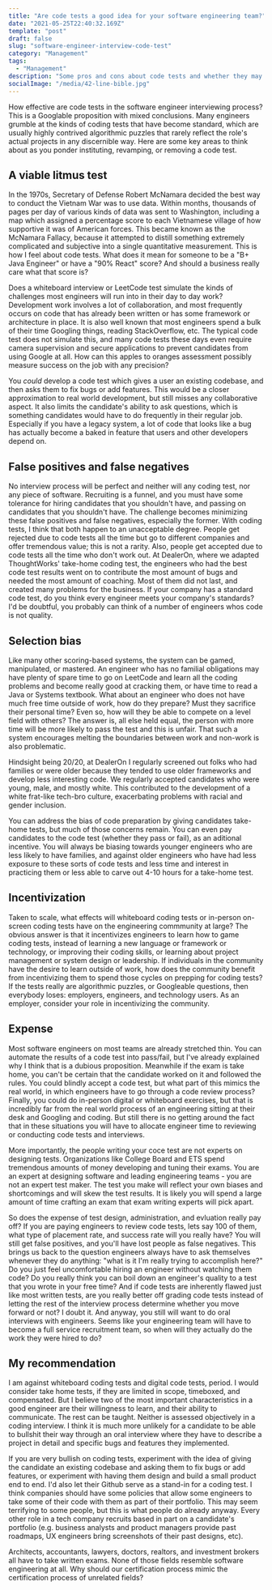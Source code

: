 ```yaml
---
title: "Are code tests a good idea for your software engineering team?"
date: "2021-05-25T22:40:32.169Z"
template: "post"
draft: false
slug: "software-engineer-interview-code-test"
category: "Management"
tags:
  - "Management"
description: "Some pros and cons about code tests and whether they may be a good fit for your team\""
socialImage: "/media/42-line-bible.jpg"
---
```


How effective are code tests in the software engineer interviewing process? This is a Googlable proposition with mixed conclusions. Many engineers grumble at the kinds of coding tests that have become standard, which are usually highly contrived algorithmic puzzles that rarely reflect the role's actual projects in any discernible way. Here are some key areas to think about as you ponder instituting, revamping, or removing a code test.

## A viable litmus test
In the 1970s, Secretary of Defense Robert McNamara decided the best way to conduct the Vietnam War was to use data. Within months, thousands of pages per day of various kinds of data was sent to Washington, including a map which assigned a percentage score to each Vietnamese village of how supportive it was of American forces. This became known as the McNamara Fallacy, because it attempted to distill something extremely complicated and subjective into a single quantitative measurement. This is how I feel about code tests. What does it mean for someone to be a "B+ Java Engineer" or have a "90% React" score? And should a business really care what that score is?

Does a whiteboard interview or LeetCode test simulate the kinds of challenges most engineers will run into in their day to day work? Development work involves a lot of collaboration, and most frequently occurs on code that has already been written or has some framework or architecture in place. It is also well known that most engineers spend a bulk of their time Googling things, reading StackOverflow, etc. The typical code test does not simulate this, and many code tests these days even require camera supervision and secure applications to prevent candidates from using Google at all. How can this apples to oranges assessment possibly measure success on the job with any precision?

 You _could_ develop a code test which gives a user an existing codebase, and then asks them to fix bugs or add features. This would be a closer approximation to real world development, but still misses any collaborative aspect. It also limits the candidate's ability to ask questions, which is something candidates would have to do frequently in their regular job. Especially if you have a legacy system, a lot of code that looks like a bug has actually become a baked in feature that users and other developers depend on.

## False positives and false negatives
No interview process will be perfect and neither will any coding test, nor any piece of software. Recruiting is a funnel, and you must have some tolerance for hiring candidates that you shouldn't have, and passing on candidates that you shouldn't have. The challenge becomes minimizing these false positives and false negatives, especially the former. With coding tests, I think that both happen to an unacceptable degree. People get rejected due to code tests all the time but go to different companies and offer tremendous value; this is not a rarity. Also, people get accepted due to code tests all the time who don't work out. At DealerOn, where we adapted ThoughtWorks' take-home coding test, the engineers who had the best code test results went on to contribute the most amount of bugs and needed the most amount of coaching. Most of them did not last, and created many problems for the business. If your company has a standard code test, do you think every engineer meets your company's standards? I'd be doubtful, you probably can think of a number of engineers whos code is not quality.

## Selection bias
Like many other scoring-based systems, the system can be gamed, manipulated, or mastered. An engineer who has no familial obligations may have plenty of spare time to go on LeetCode and learn all the coding problems and become really good at cracking them, or have time to read a Java or Systems textbook. What about an engineer who does not have much free time outside of work, how do they prepare? Must they sacrifice their personal time? Even so, how will they be able to compete on a level field with others? The answer is, all else held equal, the person with more time will be more likely to pass the test and this is unfair. That such a system encourages melting the boundaries between work and non-work is also problematic.

Hindsight being 20/20, at DealerOn I regularly screened out folks who had families or were older because they tended to use older frameworks and develop less interesting code. We regularly accepted candidates who were young, male, and mostly white. This contributed to the development of a white frat-like tech-bro culture, exacerbating problems with racial and gender inclusion.

You can address the bias of code preparation by giving candidates take-home tests, but much of those concerns remain. You can even pay candidates to the code test (whether they pass or fail), as an aditional incentive. You will always be biasing towards younger engineers who are less likely to have families, and against older engineers who have had less exposure to these sorts of code tests and less time and interest in practicing them or less able to carve out 4-10 hours for a take-home test.

## Incentivization
Taken to scale, what effects will whiteboard coding tests or in-person on-screen coding tests have on the engineering commmunity at large? The obvious answer is that it incentivizes engineers to learn how to game coding tests, instead of learning a new language or framework or technology, or improving their coding skills, or learning about project management or system design or leadership. If individuals in the community have the desire to learn outside of work, how does the community benefit from incentivizing them to spend those cycles on prepping for coding tests? If the tests really are algorithmic puzzles, or Googleable questions, then everybody loses: employers, engineers, and technology users. As an employer, consider your role in incentivizing the community.

## Expense
Most software engineers on most teams are already stretched thin. You can automate the results of a code test into pass/fail, but I've already explained why I think that is a dubious proposition. Meanwhile if the exam is take home, you can't be certain that the candidate worked on it and followed the rules. You could blindly accept a code test, but what part of this mimics the real world, in which engineers have to go through a code review process? Finally, you could do in-person digital or whiteboard exercises, but that is incredibly far from the real world process of an engineering sitting at their desk and Googling and coding. But still there is no getting around the fact that in these situations you will have to allocate engineer time to reviewing or conducting code tests and interviews. 

More importantly, the people writing your coce test are not experts on designing tests. Organizations like College Board and ETS spend tremendous amounts of money developing and tuning their exams. You are an expert at designing software and leading engineering teams - you are not an expert test maker. The test you make will reflect your own biases and shortcomings and will skew the test results. It is likely you will spend a large amount of time crafting an exam that exam writing experts will pick apart.

So does the expense of test design, administration, and evluation really pay off? If you are paying engineers to review code tests, lets say 100 of them, what type of placement rate, and success rate will you really have? You will still get false positives, and you'll have lost people as false negatives. This brings us back to the question engineers always have to ask themselves whenever they do anything: "what is it I'm really trying to accomplish here?" Do you just feel uncomfortable hiring an engineer without watching them code? Do you really think you can boil down an engineer's quality to a test that you wrote in your free time? And if code tests are inherently flawed just like most  written tests, are you really better off grading code tests instead of letting the rest of the interview process determine whether you move forward or not? I doubt it. And anyway, you still will want to do oral interviews with engineers. Seems like your engineering team will have to become a full service recruitment team, so when will they actually do the work they were hired to do?

## My recommendation
I am against whiteboard coding tests and digital code tests, period. I would consider take home tests, if they are limited in scope, timeboxed, and compensated. But I believe two of the most important characteristics in a good engineer are their willingness to learn, and their ability to communicate. The rest can be taught. Neither is assessed objectively in a coding interview. I think it is much more unlikely for a candidate to be able to bullshit their way through an oral interview where they have to describe a project in detail and specific bugs and features they implemented.

If you are very bullish on coding tests, experiment with the idea of giving the candidate an existing codebase and asking them to fix bugs or add features, or experiment with having them design and build a small product end to end. I'd also let their Github serve as a stand-in for a coding test. I think companies should have some policies that allow some engineers to take some of their code with them as part of their portfolio. This may seem terrifying to some people, but this is what people do already anyway. Every other role in a tech company recruits based in part on a candidate's portfolio (e.g. business analysts and product managers provide past roadmaps, UX engineers bring screenshots of their past designs, etc).

Architects, accountants, lawyers, doctors, realtors, and investment brokers all have to take written exams. None of those fields resemble software engineering at all. Why should our certification process mimic the certification process of unrelated fields?